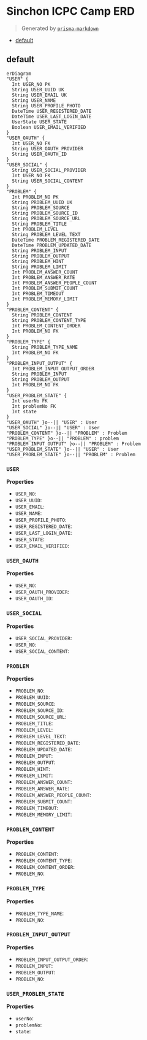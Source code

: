# Sinchon ICPC Camp ERD
> Generated by [`prisma-markdown`](https://github.com/samchon/prisma-markdown)

- [default](#default)

## default
```mermaid
erDiagram
"USER" {
  Int USER_NO PK
  String USER_UUID UK
  String USER_EMAIL UK
  String USER_NAME
  String USER_PROFILE_PHOTO
  DateTime USER_REGISTERED_DATE
  DateTime USER_LAST_LOGIN_DATE
  UserState USER_STATE
  Boolean USER_EMAIL_VERIFIED
}
"USER_OAUTH" {
  Int USER_NO FK
  String USER_OAUTH_PROVIDER
  String USER_OAUTH_ID
}
"USER_SOCIAL" {
  String USER_SOCIAL_PROVIDER
  Int USER_NO FK
  String USER_SOCIAL_CONTENT
}
"PROBLEM" {
  Int PROBLEM_NO PK
  String PROBLEM_UUID UK
  String PROBLEM_SOURCE
  String PROBLEM_SOURCE_ID
  String PROBLEM_SOURCE_URL
  String PROBLEM_TITLE
  Int PROBLEM_LEVEL
  String PROBLEM_LEVEL_TEXT
  DateTime PROBLEM_REGISTERED_DATE
  DateTime PROBLEM_UPDATED_DATE
  String PROBLEM_INPUT
  String PROBLEM_OUTPUT
  String PROBLEM_HINT
  String PROBLEM_LIMIT
  Int PROBLEM_ANSWER_COUNT
  Int PROBLEM_ANSWER_RATE
  Int PROBLEM_ANSWER_PEOPLE_COUNT
  Int PROBLEM_SUBMIT_COUNT
  Int PROBLEM_TIMEOUT
  Int PROBLEM_MEMORY_LIMIT
}
"PROBLEM_CONTENT" {
  String PROBLEM_CONTENT
  String PROBLEM_CONTENT_TYPE
  Int PROBLEM_CONTENT_ORDER
  Int PROBLEM_NO FK
}
"PROBLEM_TYPE" {
  String PROBLEM_TYPE_NAME
  Int PROBLEM_NO FK
}
"PROBLEM_INPUT_OUTPUT" {
  Int PROBLEM_INPUT_OUTPUT_ORDER
  String PROBLEM_INPUT
  String PROBLEM_OUTPUT
  Int PROBLEM_NO FK
}
"USER_PROBLEM_STATE" {
  Int userNo FK
  Int problemNo FK
  Int state
}
"USER_OAUTH" }o--|| "USER" : User
"USER_SOCIAL" }o--|| "USER" : User
"PROBLEM_CONTENT" }o--|| "PROBLEM" : Problem
"PROBLEM_TYPE" }o--|| "PROBLEM" : problem
"PROBLEM_INPUT_OUTPUT" }o--|| "PROBLEM" : Problem
"USER_PROBLEM_STATE" }o--|| "USER" : User
"USER_PROBLEM_STATE" }o--|| "PROBLEM" : Problem
```

### `USER`

**Properties**
  - `USER_NO`: 
  - `USER_UUID`: 
  - `USER_EMAIL`: 
  - `USER_NAME`: 
  - `USER_PROFILE_PHOTO`: 
  - `USER_REGISTERED_DATE`: 
  - `USER_LAST_LOGIN_DATE`: 
  - `USER_STATE`: 
  - `USER_EMAIL_VERIFIED`: 

### `USER_OAUTH`

**Properties**
  - `USER_NO`: 
  - `USER_OAUTH_PROVIDER`: 
  - `USER_OAUTH_ID`: 

### `USER_SOCIAL`

**Properties**
  - `USER_SOCIAL_PROVIDER`: 
  - `USER_NO`: 
  - `USER_SOCIAL_CONTENT`: 

### `PROBLEM`

**Properties**
  - `PROBLEM_NO`: 
  - `PROBLEM_UUID`: 
  - `PROBLEM_SOURCE`: 
  - `PROBLEM_SOURCE_ID`: 
  - `PROBLEM_SOURCE_URL`: 
  - `PROBLEM_TITLE`: 
  - `PROBLEM_LEVEL`: 
  - `PROBLEM_LEVEL_TEXT`: 
  - `PROBLEM_REGISTERED_DATE`: 
  - `PROBLEM_UPDATED_DATE`: 
  - `PROBLEM_INPUT`: 
  - `PROBLEM_OUTPUT`: 
  - `PROBLEM_HINT`: 
  - `PROBLEM_LIMIT`: 
  - `PROBLEM_ANSWER_COUNT`: 
  - `PROBLEM_ANSWER_RATE`: 
  - `PROBLEM_ANSWER_PEOPLE_COUNT`: 
  - `PROBLEM_SUBMIT_COUNT`: 
  - `PROBLEM_TIMEOUT`: 
  - `PROBLEM_MEMORY_LIMIT`: 

### `PROBLEM_CONTENT`

**Properties**
  - `PROBLEM_CONTENT`: 
  - `PROBLEM_CONTENT_TYPE`: 
  - `PROBLEM_CONTENT_ORDER`: 
  - `PROBLEM_NO`: 

### `PROBLEM_TYPE`

**Properties**
  - `PROBLEM_TYPE_NAME`: 
  - `PROBLEM_NO`: 

### `PROBLEM_INPUT_OUTPUT`

**Properties**
  - `PROBLEM_INPUT_OUTPUT_ORDER`: 
  - `PROBLEM_INPUT`: 
  - `PROBLEM_OUTPUT`: 
  - `PROBLEM_NO`: 

### `USER_PROBLEM_STATE`

**Properties**
  - `userNo`: 
  - `problemNo`: 
  - `state`: 